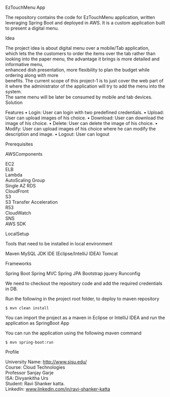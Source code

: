EzTouchMenu App

The repository contains the code for EzTouchMenu application, written leveraging Spring Boot and deployed in AWS.
It is a custom application built to present a digital menu.


Idea

The   project   idea   is   about   digital   menu   over   a   mobile/Tab      application,   
which   lets   the      the   customers   to order   the   items      over   the   tab   rather   than   
looking   into   the   paper   menu,   the   advantage   it   brings   is   more detailed   and   informative   menu,   
enhanced   dish   presentation,   more   flexibility   to   plan   the   budget   while ordering   along   with   more   
benefits.   The   current   scope   of   this   project-1   is   to   just   cover   the   web   part   of   it where   the   administrator   of   the         application   will   try   to   add   the   menu   into   the   system.  
The   same   menu   will be   later   be   consumed   by   mobile   and   tab   devices.
Solution



Features
•   Login:
        User   can   login   with   two   predefined   credentials.
•   Upload:
        User   can   upload   images   of   his   choice.
•   Download:
        User   can   download   the   image   of   his   choice.
•   Delete:
        User   can   delete   the   image   of   his   choice.
•   Modify:
      User   can   upload   images   of   his   choice   where   he   can   modify   the   description   and   image. •   Logout:
      User   can   logout



Prerequisites

AWSComponents

EC2<br>
ELB<br>
Lambda<br>
AutoScaling Group<br>
Single AZ RDS<br>
CloudFront<br>
S3<br>
S3 Transfer Acceleration<br>
R53<br>
CloudWatch<br>
SNS<br>
AWS SDK<br>

LocalSetup

Tools that need to be installed in local environment

Maven
MySQL 
JDK
IDE (Eclipse/IntelliJ IDEA)
Tomcat

Frameworks

Spring Boot
Spring MVC
Spring JPA
Bootstrap
jquery
Runconfig

We need to checkout the repository code and add the required credentials in DB.


Run the following in the project root folder, to deploy to maven repository

    $ mvn clean install
You can import the project as a maven in Eclipse or IntelliJ IDEA and run the application as SpringBoot App

You can run the application using the following maven command

    $ mvn spring-boot:run
    
Profile

University Name: http://www.sjsu.edu/<br>
Course: Cloud Technologies<br>
Professor Sanjay Garje<br>
ISA: Divyankitha Urs<br>
Student: Ravi Shanker katta.<br>
LinkedIn: www.linkedin.com/in/ravi-shanker-katta
